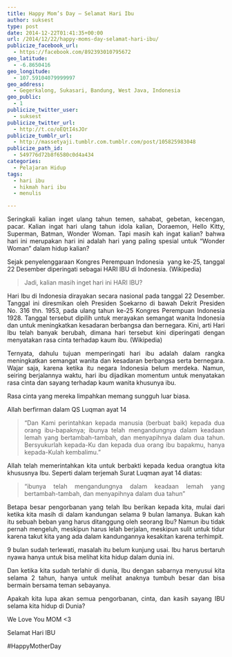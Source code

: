 ```yaml
---
title: Happy Mom’s Day — Selamat Hari Ibu
author: suksest
type: post
date: 2014-12-22T01:41:35+00:00
url: /2014/12/22/happy-moms-day-selamat-hari-ibu/
publicize_facebook_url:
  - https://facebook.com/892393010795672
geo_latitude:
  - -6.8650416
geo_longitude:
  - 107.59104079999997
geo_address:
  - Gegerkalong, Sukasari, Bandung, West Java, Indonesia
geo_public:
  - 1
publicize_twitter_user:
  - suksest
publicize_twitter_url:
  - http://t.co/oEQtI4sJOr
publicize_tumblr_url:
  - http://massetyaji.tumblr.com.tumblr.com/post/105825983048
publicize_path_id:
  - 549776d72b8f6580c0d4a434
categories:
  - Pelajaran Hidup
tags:
  - hari ibu
  - hikmah hari ibu
  - menulis

---
```

<p style="text-align:justify;">
  Seringkali kalian inget ulang tahun temen, sahabat, gebetan, kecengan, pacar. Kalian ingat hari ulang tahun idola kalian, Doraemon, Hello Kitty, Superman, Batman, Wonder Woman. Tapi masih kah ingat kalian? bahwa hari ini merupakan hari ini adalah hari yang paling spesial untuk &#8220;Wonder Woman&#8221; dalam hidup kalian?
</p>

<p style="text-align:justify;">
  Sejak penyelenggaraan Kongres Perempuan Indonesia  yang ke-25, tanggal 22 Desember diperingati sebagai HARI IBU di Indonesia. (Wikipedia)
</p>

> <p style="text-align:justify;">
>   Jadi, kalian masih inget hari ini HARI IBU?
> </p>

<!--more-->

<p style="text-align:justify;">
  Hari Ibu di Indonesia dirayakan secara nasional pada tanggal 22 Desember. Tanggal ini diresmikan oleh Presiden Soekarno di bawah Dekrit Presiden No. 316 thn. 1953, pada ulang tahun ke-25 Kongres Perempuan Indonesia 1928. Tanggal tersebut dipilih untuk merayakan semangat wanita Indonesia dan untuk meningkatkan kesadaran berbangsa dan bernegara. Kini, arti Hari Ibu telah banyak berubah, dimana hari tersebut kini diperingati dengan menyatakan rasa cinta terhadap kaum ibu. (Wikipedia)
</p>

<p style="text-align:justify;">
  Ternyata, dahulu tujuan memperingati hari ibu adalah dalam rangka meningkatkan semangat wanita dan kesadaran berbangsa serta bernegara. Wajar saja, karena ketika itu negara Indonesia belum merdeka. Namun, seiring berjalannya waktu, hari ibu dijadikan momentum untuk menyatakan rasa cinta dan sayang terhadap kaum wanita khusunya ibu.
</p>

<p style="text-align:justify;">
  Rasa cinta yang mereka limpahkan memang sungguh luar biasa.
</p>

<p style="text-align:justify;">
  Allah berfirman dalam QS Luqman ayat 14
</p>

> <p style="text-align:justify;">
>   &#8220;Dan Kami perintahkan kepada manusia (berbuat baik) kepada dua orang ibu-bapaknya; ibunya telah mengandungnya dalam keadaan lemah yang bertambah-tambah, dan menyapihnya dalam dua tahun. Bersyukurlah kepada-Ku dan kepada dua orang ibu bapakmu, hanya kepada-Kulah kembalimu.&#8221;
> </p>

<p style="text-align:justify;">
  Allah telah memerintahkan kita untuk berbakti kepada kedua orangtua kita khususnya Ibu. Seperti dalam terjemah Surat Luqman ayat 14 diatas:
</p>

> <p style="text-align:justify;">
>   &#8220;ibunya telah mengandungnya dalam keadaan lemah yang bertambah-tambah, dan menyapihnya dalam dua tahun&#8221;
> </p>

<p style="text-align:justify;">
  Betapa besar pengorbanan yang telah Ibu berikan kepada kita, mulai dari ketika kita masih di dalam kandungan selama 9 bulan lamanya. Bukan kah itu sebuah beban yang harus ditanggung oleh seorang Ibu? Namun ibu tidak pernah mengeluh, meskipun harus lelah berjalan, meskipun sulit untuk tidur karena takut kita yang ada dalam kandungannya kesakitan karena terhimpit.
</p>

<p style="text-align:justify;">
  9 bulan sudah terlewati, masalah itu belum kunjung usai. Ibu harus bertaruh nyawa hanya untuk bisa melihat kita hidup dalam dunia ini.
</p>

<p style="text-align:justify;">
  Dan ketika kita sudah terlahir di dunia, Ibu dengan sabarnya menyusui kita selama 2 tahun, hanya untuk melihat anaknya tumbuh besar dan bisa bermain bersama teman sebayanya.
</p>

<p style="text-align:justify;">
  Apakah kita lupa akan semua pengorbanan, cinta, dan kasih sayang IBU selama kita hidup di Dunia?
</p>

<p style="text-align:justify;">
  <p style="text-align:justify;">
    We Love You MOM <3
  </p>
  
  <p style="text-align:justify;">
    Selamat Hari IBU
  </p>
  
  <p style="text-align:justify;">
    #HappyMotherDay
  </p>